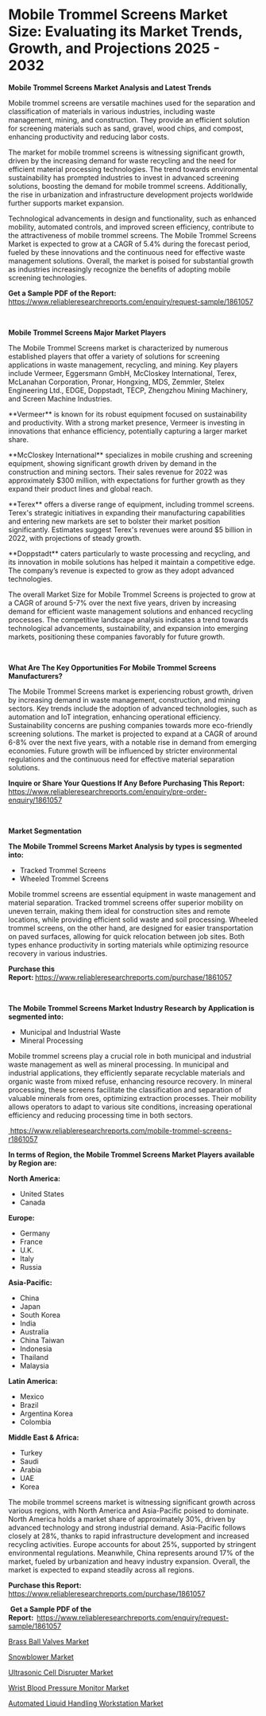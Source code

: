 <p><h1>Mobile Trommel Screens Market Size: Evaluating its Market Trends, Growth, and Projections 2025 - 2032</h1></p><p><strong>Mobile Trommel Screens Market Analysis and Latest Trends</strong></p>
<p><p>Mobile trommel screens are versatile machines used for the separation and classification of materials in various industries, including waste management, mining, and construction. They provide an efficient solution for screening materials such as sand, gravel, wood chips, and compost, enhancing productivity and reducing labor costs.</p><p>The market for mobile trommel screens is witnessing significant growth, driven by the increasing demand for waste recycling and the need for efficient material processing technologies. The trend towards environmental sustainability has prompted industries to invest in advanced screening solutions, boosting the demand for mobile trommel screens. Additionally, the rise in urbanization and infrastructure development projects worldwide further supports market expansion.</p><p>Technological advancements in design and functionality, such as enhanced mobility, automated controls, and improved screen efficiency, contribute to the attractiveness of mobile trommel screens. The Mobile Trommel Screens Market is expected to grow at a CAGR of 5.4% during the forecast period, fueled by these innovations and the continuous need for effective waste management solutions. Overall, the market is poised for substantial growth as industries increasingly recognize the benefits of adopting mobile screening technologies.</p></p>
<p><strong>Get a Sample PDF of the Report:&nbsp;</strong> <a href="https://www.reliableresearchreports.com/enquiry/request-sample/1861057?utm_campaign=24&utm_medium=2&utm_source=Github&utm_content=ia&utm_term=22022025&utm_id=mobile-trommel-screens">https://www.reliableresearchreports.com/enquiry/request-sample/1861057</a></p>
<p>&nbsp;</p>
<p><strong>Mobile Trommel Screens Major Market Players</strong></p>
<p><p>The Mobile Trommel Screens market is characterized by numerous established players that offer a variety of solutions for screening applications in waste management, recycling, and mining. Key players include Vermeer, Eggersmann GmbH, McCloskey International, Terex, McLanahan Corporation, Pronar, Hongxing, MDS, Zemmler, Stelex Engineering Ltd., EDGE, Doppstadt, TECP, Zhengzhou Mining Machinery, and Screen Machine Industries.</p><p>**Vermeer** is known for its robust equipment focused on sustainability and productivity. With a strong market presence, Vermeer is investing in innovations that enhance efficiency, potentially capturing a larger market share.</p><p>**McCloskey International** specializes in mobile crushing and screening equipment, showing significant growth driven by demand in the construction and mining sectors. Their sales revenue for 2022 was approximately $300 million, with expectations for further growth as they expand their product lines and global reach.</p><p>**Terex** offers a diverse range of equipment, including trommel screens. Terex's strategic initiatives in expanding their manufacturing capabilities and entering new markets are set to bolster their market position significantly. Estimates suggest Terex's revenues were around $5 billion in 2022, with projections of steady growth.</p><p>**Doppstadt** caters particularly to waste processing and recycling, and its innovation in mobile solutions has helped it maintain a competitive edge. The company’s revenue is expected to grow as they adopt advanced technologies.</p><p>The overall Market Size for Mobile Trommel Screens is projected to grow at a CAGR of around 5-7% over the next five years, driven by increasing demand for efficient waste management solutions and enhanced recycling processes. The competitive landscape analysis indicates a trend towards technological advancements, sustainability, and expansion into emerging markets, positioning these companies favorably for future growth.</p></p>
<p>&nbsp;</p>
<p><strong>What Are The Key Opportunities For Mobile Trommel Screens Manufacturers?</strong></p>
<p><p>The Mobile Trommel Screens market is experiencing robust growth, driven by increasing demand in waste management, construction, and mining sectors. Key trends include the adoption of advanced technologies, such as automation and IoT integration, enhancing operational efficiency. Sustainability concerns are pushing companies towards more eco-friendly screening solutions. The market is projected to expand at a CAGR of around 6-8% over the next five years, with a notable rise in demand from emerging economies. Future growth will be influenced by stricter environmental regulations and the continuous need for effective material separation solutions.</p></p>
<p><strong>Inquire or Share Your Questions If Any Before Purchasing This Report:</strong> <a href="https://www.reliableresearchreports.com/enquiry/pre-order-enquiry/1861057?utm_campaign=24&utm_medium=2&utm_source=Github&utm_content=ia&utm_term=22022025&utm_id=mobile-trommel-screens">https://www.reliableresearchreports.com/enquiry/pre-order-enquiry/1861057</a></p>
<p>&nbsp;</p>
<p><strong>Market Segmentation</strong></p>
<p><strong>The Mobile Trommel Screens Market Analysis by types is segmented into:</strong></p>
<p><ul><li>Tracked Trommel Screens</li><li>Wheeled Trommel Screens</li></ul></p>
<p><p>Mobile trommel screens are essential equipment in waste management and material separation. Tracked trommel screens offer superior mobility on uneven terrain, making them ideal for construction sites and remote locations, while providing efficient solid waste and soil processing. Wheeled trommel screens, on the other hand, are designed for easier transportation on paved surfaces, allowing for quick relocation between job sites. Both types enhance productivity in sorting materials while optimizing resource recovery in various industries.</p></p>
<p><strong>Purchase this Report:&nbsp;</strong><a href="https://www.reliableresearchreports.com/purchase/1861057?utm_campaign=24&utm_medium=2&utm_source=Github&utm_content=ia&utm_term=22022025&utm_id=mobile-trommel-screens">https://www.reliableresearchreports.com/purchase/1861057</a></p>
<p>&nbsp;</p>
<p><strong>The Mobile Trommel Screens Market Industry Research by Application is segmented into:</strong></p>
<p><ul><li>Municipal and Industrial Waste</li><li>Mineral Processing</li></ul></p>
<p><p>Mobile trommel screens play a crucial role in both municipal and industrial waste management as well as mineral processing. In municipal and industrial applications, they efficiently separate recyclable materials and organic waste from mixed refuse, enhancing resource recovery. In mineral processing, these screens facilitate the classification and separation of valuable minerals from ores, optimizing extraction processes. Their mobility allows operators to adapt to various site conditions, increasing operational efficiency and reducing processing time in both sectors.</p></p>
<p><a href="https://www.reliableresearchreports.com/mobile-trommel-screens-r1861057?utm_campaign=24&utm_medium=2&utm_source=Github&utm_content=ia&utm_term=22022025&utm_id=mobile-trommel-screens">&nbsp;https://www.reliableresearchreports.com/mobile-trommel-screens-r1861057</a></p>
<p><strong>In terms of Region, the Mobile Trommel Screens Market Players available by Region are:</strong></p>
<p>
    <p> <strong> North America: </strong>
        <ul>
            <li>United States</li>
            <li>Canada</li>
        </ul>
        </p> 
    <p> <strong> Europe: </strong>
        <ul>
            <li>Germany</li>
            <li>France</li>
            <li>U.K.</li>
            <li>Italy</li>
            <li>Russia</li>
        </ul>
        </p> 
    <p> <strong> Asia-Pacific: </strong>
        <ul>
            <li>China</li>
            <li>Japan</li>
            <li>South Korea</li>
            <li>India</li>
            <li>Australia</li>
            <li>China Taiwan</li>
            <li>Indonesia</li>
            <li>Thailand</li>
            <li>Malaysia</li>
        </ul>
        </p> 
    <p> <strong> Latin America: </strong>
        <ul>
            <li>Mexico</li>
            <li>Brazil</li>
            <li>Argentina Korea</li>
            <li>Colombia</li>
        </ul>
        </p> 
    <p> <strong> Middle East & Africa: </strong>
        <ul>
            <li>Turkey</li>
            <li>Saudi</li>
            <li>Arabia</li>
            <li>UAE</li>
            <li>Korea</li>
        </ul>
    </p>
    </p>
<p><p>The mobile trommel screens market is witnessing significant growth across various regions, with North America and Asia-Pacific poised to dominate. North America holds a market share of approximately 30%, driven by advanced technology and strong industrial demand. Asia-Pacific follows closely at 28%, thanks to rapid infrastructure development and increased recycling activities. Europe accounts for about 25%, supported by stringent environmental regulations. Meanwhile, China represents around 17% of the market, fueled by urbanization and heavy industry expansion. Overall, the market is expected to expand steadily across all regions.</p></p>
<p><strong>Purchase this Report: </strong><a href="https://www.reliableresearchreports.com/purchase/1861057?utm_campaign=24&utm_medium=2&utm_source=Github&utm_content=ia&utm_term=22022025&utm_id=mobile-trommel-screens">https://www.reliableresearchreports.com/purchase/1861057</a></p>
<p>&nbsp;<strong>Get a Sample PDF of the Report:&nbsp;&nbsp;</strong><a href="https://www.reliableresearchreports.com/enquiry/request-sample/1861057?utm_campaign=24&utm_medium=2&utm_source=Github&utm_content=ia&utm_term=22022025&utm_id=mobile-trommel-screens">https://www.reliableresearchreports.com/enquiry/request-sample/1861057</a></p>
<p><strong></strong></p>
<p><p><a href="https://github.com/djibenesha/Market-Research-Report-List-1/blob/main/brass-ball-valves-market.md?utm_campaign=24&utm_medium=2&utm_source=Github&utm_content=ia&utm_term=22022025&utm_id=mobile-trommel-screens">Brass Ball Valves Market</a></p><p><a href="https://github.com/guleealhani/Market-Research-Report-List-1/blob/main/snowblower-market.md?utm_campaign=24&utm_medium=2&utm_source=Github&utm_content=ia&utm_term=22022025&utm_id=mobile-trommel-screens">Snowblower Market</a></p><p><a href="https://github.com/leehihkl/Market-Research-Report-List-1/blob/main/ultrasonic-cell-disrupter-market.md?utm_campaign=24&utm_medium=2&utm_source=Github&utm_content=ia&utm_term=22022025&utm_id=mobile-trommel-screens">Ultrasonic Cell Disrupter Market</a></p><p><a href="https://github.com/palejsaafuu/Market-Research-Report-List-1/blob/main/wrist-blood-pressure-monitor-market.md?utm_campaign=24&utm_medium=2&utm_source=Github&utm_content=ia&utm_term=22022025&utm_id=mobile-trommel-screens">Wrist Blood Pressure Monitor Market</a></p><p><a href="https://github.com/nibbsmantji/Market-Research-Report-List-1/blob/main/automated-liquid-handling-workstation-market.md?utm_campaign=24&utm_medium=2&utm_source=Github&utm_content=ia&utm_term=22022025&utm_id=mobile-trommel-screens">Automated Liquid Handling Workstation Market</a></p></p>